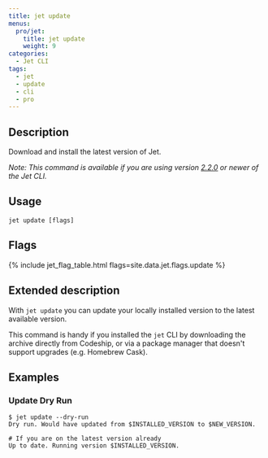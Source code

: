 ```yaml
---
title: jet update
menus:
  pro/jet:
    title: jet update
    weight: 9
categories:
  - Jet CLI
tags:
  - jet
  - update
  - cli
  - pro
---
```


## Description
Download and install the latest version of Jet. 

_Note: This command is available if you are using version [2.2.0](https://documentation.codeship.com/pro/jet-cli/release-notes/#220---2018-01-23) or newer of the Jet CLI._

## Usage

```
jet update [flags]
```

## Flags
{% include jet_flag_table.html flags=site.data.jet.flags.update %}

## Extended description
With `jet update` you can update your locally installed version to the latest available version.

This command is handy if you installed the `jet` CLI by downloading the archive directly from Codeship, or via a package manager that doesn't support upgrades (e.g. Homebrew Cask).

## Examples

### Update Dry Run
```shell
$ jet update --dry-run
Dry run. Would have updated from $INSTALLED_VERSION to $NEW_VERSION.

# If you are on the latest version already
Up to date. Running version $INSTALLED_VERSION.
```
